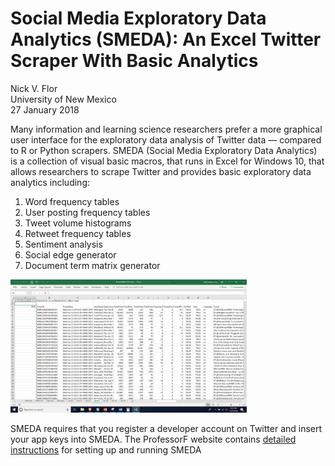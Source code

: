 # Social Media Exploratory Data Analytics (SMEDA): An Excel Twitter Scraper With Basic Analytics
Nick V. Flor  
University of New Mexico  
27 January 2018  

Many information and learning science researchers prefer a more graphical user 
interface for the exploratory data analysis of Twitter data — compared to R or
Python scrapers. SMEDA (Social Media Exploratory Data Analytics) is a collection
of visual basic macros, that runs in Excel for Windows 10, that allows researchers
to scrape Twitter and provides basic exploratory data analytics including: 

1. Word frequency tables
2. User posting frequency tables
3. Tweet volume histograms
4. Retweet frequency tables
5. Sentiment analysis
6. Social edge generator
7. Document term matrix generator

<img src="SMEDA-Screenshot.png" width=75%>

SMEDA requires that you register a developer account on Twitter and insert your app keys into SMEDA. The ProfessorF website contains [detailed instructions](http://www.professorf.com/SMEDA) for setting up and running SMEDA
